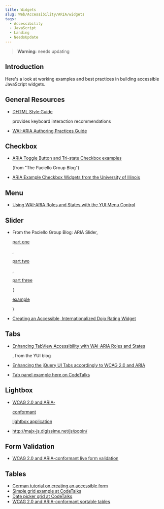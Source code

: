 ```yaml
---
title: Widgets
slug: Web/Accessibility/ARIA/widgets
tags:
  - Accessibility
  - JavaScript
  - Landing
  - NeedsUpdate
---
```


> **Warning:** needs updating

## Introduction

Here's a look at working examples and best practices in building accessible JavaScript widgets.

## General Resources

- [DHTML Style Guide](https://dev.aol.com/dhtml_style_guide)

  provides keyboard interaction recommendations

- [WAI-ARIA Authoring Practices Guide](https://www.w3.org/wai/pf/aria-practices)

## Checkbox

- [ARIA Toggle Button and Tri-state Checkbox examples](https://www.paciellogroup.com/blog/?p=53)

  (from "The Paciello Group Blog")

- [ARIA Example Checkbox Widgets from the University of Illinois](http://test.cita.uiuc.edu/aria/checkbox)

## Menu

- [Using WAI-ARIA Roles and States with the YUI Menu Control](http://yuiblog.com/blog/2007/12/21/menu-waiaria/)

## Slider

- From the Paciello Group Blog: ARIA Slider,

  [part one](https://www.paciellogroup.com/blog/?p=68)

  ,

  [part two](https://www.paciellogroup.com/blog/?p=69)

  ,

  [part three](https://www.paciellogroup.com/blog/?p=76)

  (

  [example](https://www.paciellogroup.com/blog/misc/ARIA/slider/)

  )

- [Creating an Accessible, Internationalized Dojo Rating Widget](https://mindtrove.info/articles/creating-an-accessible-internationalized-dojo-rating-widget/)

## Tabs

- [Enhancing TabView Accessibility with WAI-ARIA Roles and States](http://yuiblog.com/blog/2008/07/30/tabview-aria/)

  , from the YUI blog

- [Enhancing the jQuery UI Tabs accordingly to WCAG 2.0 and ARIA](https://wiki.github.com/fnagel/jQuery-Accessible-RIA/tabs)
- [Tab panel example here on CodeTalks](https://codetalks.org/source/widgets/tabpanel/tabpanel1.html)

## Lightbox

- [WCAG 2.0 and ARIA-](https://wiki.github.com/fnagel/jQuery-Accessible-RIA/lightbox)

  [conformant](https://wiki.github.com/fnagel/jQuery-Accessible-RIA/table)

  [ lightbox application](https://wiki.github.com/fnagel/jQuery-Accessible-RIA/lightbox)

- http://majx-js.digissime.net/js/popin/

## Form Validation

- [WCAG 2.0 and ARIA-conformant live form validation](https://wiki.github.com/fnagel/jQuery-Accessible-RIA/formular)

## Tables

- [German tutorial on creating an accessible form](https://www.einfach-fuer-alle.de/artikel/barrierefreie-formulare-mit-html-css-und-javascript/)
- [Simple grid example at CodeTalks](https://codetalks.org/source/widgets/grid/grid.sample.html)
- [Date picker grid at CodeTalks](https://codetalks.org/source/widgets/datepicker/datepicker.sample.html)
- [WCAG 2.0 and ARIA-conformant sortable tables](https://wiki.github.com/fnagel/jQuery-Accessible-RIA/table)
